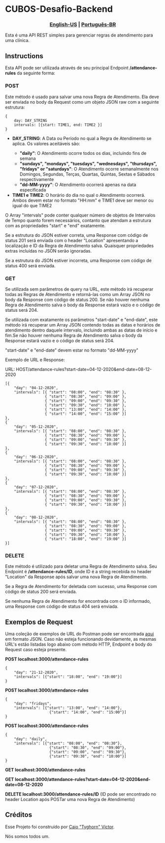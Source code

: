 <h1> CUBOS-Desafio-Backend </h1>
<h3 align="center">
    <a href="README.md">English-US</a>
    <span>|</span>
    <a href="README-ptBR.md">Português-BR</a>
</h3>

<p>Esta é uma API REST simples para gerenciar regras de atendimento para uma clínica.</p>

<h2>Instructions</h2>

<p>Esta API pode ser utilizada através de seu principal Endpoint <strong>/attendance-rules</strong> da seguinte forma:</p>

<h3>POST</h3>
Este método é usado para salvar uma nova Regra de Atendimento. Ela deve ser enviada no body da Request como um objeto JSON raw com a seguinte estrutura:

```
{
    day: DAY_STRING
    intervals: [{start: TIME1, end: TIME2 }]
}
```
<ul>
    <li><strong>DAY_STRING</strong>: A Data ou Período no qual a Regra de Atendimento se aplica. Os valores aceitáveis são:</li>
    <ul>
        <li><strong>"daily"</strong>: O Atendimento ocorre todos os dias, incluindo fins de semana</li>
        <li><strong>"sundays", "mondays", "tuesdays", "wednesdays", "thursdays", "fridays" or "saturdays"</strong>: O Atendimento ocorre semanalmente nos Domingos, Segundas, Terças, Quartas, Quintas, Sextas e Sábados respectivamente</li>
        <li><strong>"dd-MM-yyyy"</strong>: O Atendimento ocorrerá apenas na data especificada</li>
    </ul>
    <li><strong>TIME1 e TIME2</strong>: O horário do dia no qual o Atendimento ocorrerá. Ambos devem estar no formato "HH:mm" e TIME1 deve ser menor ou igual do que TIME2</li>
</ul>

<p>O Array "intervals" pode conter qualquer número de objetos de Intervalos de Tempo quanto forem necessários, contanto que atendam a estrutura com as propriedades "start" e "end" exatamente.</p>
<p>Se a estrutura do JSON estiver correta, uma Response com código de status 201 será enviada com o header "Location" apresentando a localização e ID da Regra de Atendimento salva. Quaisquer propriedades extras incluídas no JSON serão ignoradas.</p>

<p>Se a estrutura do JSON estiver incorreta, uma Response com código de status 400 será enviada.</p>

<h3>GET</h3>
<p>Se utilizada sem parâmetros de query na URL, este método irá recuperar todas as Regras de Atendimento e retorná-las como um Array JSON no body da Response com código de status 200. Se não houver nenhuma Regra de Atendimento salva o body da Response estará vazio e o código de status será 204.</p>

<p>Se utilizada com exatamente os parâmetros "start-date" e "end-date", este método irá recuperar um Array JSON contendo todas as datas e horários de atendimento dentro daquele intervalo, incluindo ambas as datas de início e fim.Se não houver nenhuma Regra de Atendimento salva o body da Response estará vazio e o código de status será 204.</p>

<p>"start-date" e "end-date" devem estar no formato "dd-MM-yyyy"</p>

<p>Exemplo de URL e Response:</p>
URL: HOST/attendance-rules?start-date=04-12-2020&end-date=08-12-2020

```
[{
    "day": "04-12-2020",
    "intervals": [{ "start": "08:00", "end": "08:30" },
                  { "start": "08:30", "end": "09:00" },
                  { "start": "09:00", "end": "09:30" },
                  { "start": "09:30", "end": "10:00" },
                  { "start": "13:00", "end": "14:00" },
                  { "start": "14:00", "end": "15:00" }]
},
{
    "day": "05-12-2020",
    "intervals": [{ "start": "08:00", "end": "08:30" },
                  { "start": "08:30", "end": "09:00" },
                  { "start": "09:00", "end": "09:30" },
                  { "start": "09:30", "end": "10:00" }]
},
{
    "day": "06-12-2020",
    "intervals": [{ "start": "08:00", "end": "08:30" },
                  { "start": "08:30", "end": "09:00" },
                  { "start": "09:00", "end": "09:30" },
                  { "start": "09:30", "end": "10:00" }]
},
{
    "day": "07-12-2020",
    "intervals": [{ "start": "08:00", "end": "08:30" },
                  { "start": "08:30", "end": "09:00" },
                  { "start": "09:00", "end": "09:30" },
                  { "start": "09:30", "end": "10:00" }]
},
{
    "day": "08-12-2020",
    "intervals": [{ "start": "08:00", "end": "08:30" },
                  { "start": "08:30", "end": "09:00" },
                  { "start": "09:00", "end": "09:30" },
                  { "start": "09:30", "end": "10:00" },
                  { "start": "18:00", "end": "19:00" }]
}]
```

<h3>DELETE</h3>

<p>Este método é utilizado para deletar uma Regra de Atendimento salva. Seu Endpoint é <strong>/attendance-rules/ID</strong>, onde ID é a string recebida no header "Location" da Response após salvar uma nova Regra de Atendimento.</p>

<p>Se a Regra de Atendimento for deletada com sucesso, uma Response com código de status 200 será enviada.</p>

<p>Se nenhuma Regra de Atendimento for encontrada com o ID informado, uma Response com código de status 404 será enviada.</p>

<h2>Exemplos de Request</h2>

<p>Uma coleção de exemplos de URL do Postman pode ser encontrada <a href=https://www.getpostman.com/collections/b76f1f2abe9bf184c39d>aqui</a> em formato JSON. Caso não esteja funcionando devidamente, as mesmas URL's estão listadas logo abaixo com método HTTP, Endpoint e body do Request caso esteja presente.</p>

<p><strong>POST localhost:3000/attendance-rules</strong></p>

```
{
    "day": "21-12-2020",
    "intervals": [{"start": "18:00", "end": "19:00"}]
}
```

<p><strong>POST localhost:3000/attendance-rules</strong></p>

```
{
    "day": "fridays",
    "intervals": [{"start": "13:00", "end": "14:00"},
                    {"start": "14:00", "end": "15:00"}]
}
```

<p><strong>POST localhost:3000/attendance-rules</strong></p>

```
{
    "day": "daily",
    "intervals": [{"start": "08:00", "end": "08:30"}, 
                    {"start": "08:30", "end": "09:00"},
                    {"start": "09:00", "end": "09:30"},
                    {"start": "09:30", "end": "10:00"}]
}
```

<p><strong>GET localhost:3000/attendance-rules</strong></p>

<p><strong>GET localhost:3000/attendance-rules?start-date=04-12-2020&end-date=08-12-2020</strong></p>

<p><strong>DELETE localhost:3000/attendance-rules/ID</strong> (ID pode ser encontrado no header Location após POSTar uma nova Regra de Atendimento)</p>

<h2>Créditos</h2>

Esse Projeto foi construído por [Caio "Tyghorn" Victor](https://github.com/CaioVictorMota).

Nós somos todos um.